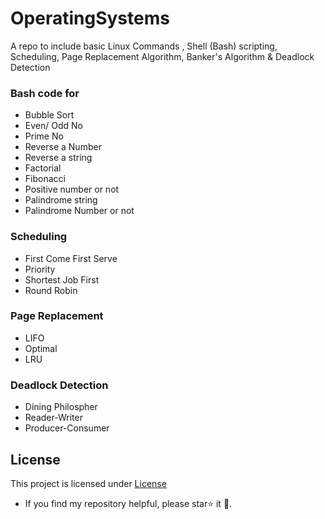 # OperatingSystems
A repo to include basic Linux Commands [](docs/linux.md) , Shell (Bash) scripting, Scheduling, Page Replacement Algorithm, Banker's Algorithm & Deadlock Detection
### Bash code for
- Bubble Sort
- Even/ Odd No
- Prime No
- Reverse a Number
- Reverse a string
- Factorial
- Fibonacci
- Positive number or not
- Palindrome string
- Palindrome Number or not
### Scheduling
  - First Come First Serve
  - Priority
  - Shortest Job First
  - Round Robin
 
### Page Replacement
   - LIFO
   - Optimal
   - LRU
### Deadlock Detection
- Dining Philospher
- Reader-Writer
- Producer-Consumer
      

## License
This project is licensed under [License](docs/LICENSE.md)

- If you find my repository helpful, please star⭐ it 🌟.
